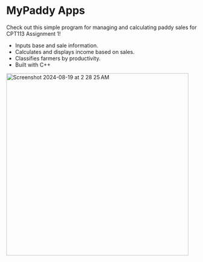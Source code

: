 # MyPaddy Apps

Check out this simple program for managing and calculating paddy sales for CPT113 Assignment 1!

- Inputs base and sale information.
- Calculates and displays income based on sales.
- Classifies farmers by productivity.
- Built with C++

<img width="482" alt="Screenshot 2024-08-19 at 2 28 25 AM" src="https://github.com/user-attachments/assets/44408a58-9662-4188-9d71-ac3724916e6c">
